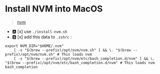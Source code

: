 # Install NVM into MacOS

> [nvm](https://formulae.brew.sh/formula/nvm)

- :a: [x] use `./install-nvm.sh`
- :b: [x] add this data to `.zshrc` :

```terminal
export NVM_DIR="$HOME/.nvm"
    [ -s "$(brew --prefix)/opt/nvm/nvm.sh" ] && \. "$(brew --prefix)/opt/nvm/nvm.sh" # This loads nvm
    [ -s "$(brew --prefix)/opt/nvm/etc/bash_completion.d/nvm" ] && \. "$(brew --prefix)/opt/nvm/etc/bash_completion.d/nvm" # This loads nvm bash_completion
```
